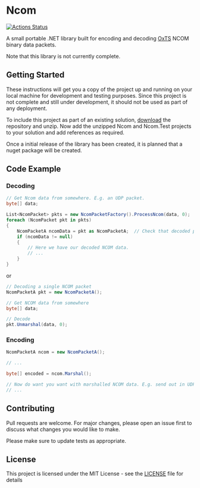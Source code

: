 # Ncom

[![Actions Status](https://github.com/harry-harris-27/Ncom/workflows/Ncom%20CI/badge.svg)](https://github.com/harry-harris-27/Ncom/actions)

A small portable .NET library built for encoding and decoding [OxTS](https://www.oxts.com/) NCOM binary data packets. 

Note that this library is not currently complete.

## Getting Started
These instructions will get you a copy of the project up and running on your local machine for development and testing purposes. Since this project is not complete and still under development, it should not be used as part of any deployment.

To include this project as part of an existing solution, [download](https://github.com/harry-harris-27/Ncom/master/archive/master.zip) the repository and unzip. Now add the unzipped Ncom and Ncom.Test projects to your solution and add references as required.

Once a initial release of the library has been created, it is planned that a nuget package will be created.

## Code Example
### Decoding
```C#
// Get Ncom data from somewhere. E.g. an UDP packet.
byte[] data;

List<NcomPacket> pkts = new NcomPacketFactory().ProcessNcom(data, 0);
foreach (NcomPacket pkt in pkts)
{
    NcomPacketA ncomData = pkt as NcomPacketA;  // Check that decoded packet was of type Structure-A.
    if (ncomData != null)
    {
        // Here we have our decoded NCOM data.
        // ...
    }
}
```
or
```C#
// Decoding a single NCOM packet
NcomPacketA pkt = new NcomPacketA();

// Get NCOM data from somewhere
byte[] data;

// Decode
pkt.Unmarshal(data, 0);
```

### Encoding
```C#
NcomPacketA ncom = new NcomPacketA();

// ...

byte[] encoded = ncom.Marshal();

// Now do want you want with marshalled NCOM data. E.g. send out in UDP packet.
// ...
```

## Contributing
Pull requests are welcome. For major changes, please open an issue first to discuss what changes you would like to make.

Please make sure to update tests as appropriate.

## License
This project is licensed under the MIT License - see the [LICENSE](LICENSE) file for details
